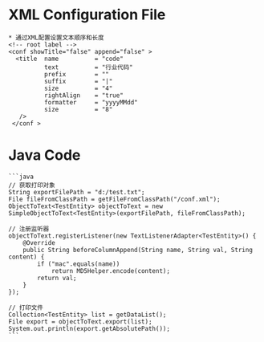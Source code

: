 # XML Configuration File
    * 通过XML配置设置文本顺序和长度    
    <!-- root label -->
    <conf showTitle="false" append="false" >
      <title  name          = "code" 
              text          = "行业代码"
              prefix        = ""
              suffix        = "|"
              size          = "4"
              rightAlign    = "true"
              formatter     = "yyyyMMdd"
              size          = "8"
       />
     </conf >
# Java Code
    ```java
    // 获取打印对象
    String exportFilePath = "d:/test.txt";
    File fileFromClassPath = getFileFromClassPath("/conf.xml");
    ObjectToText<TestEntity> objectToText = new SimpleObjectToText<TestEntity>(exportFilePath, fileFromClassPath);

    // 注册监听器
    objectToText.registerListener(new TextListenerAdapter<TestEntity>() {
        @Override
        public String beforeColumnAppend(String name, String val, String content) {
            if ("mac".equals(name))
                return MD5Helper.encode(content);
            return val;
        }
    });

    // 打印文件
    Collection<TestEntity> list = getDataList();
    File export = objectToText.export(list);
    System.out.println(export.getAbsolutePath());
    ```